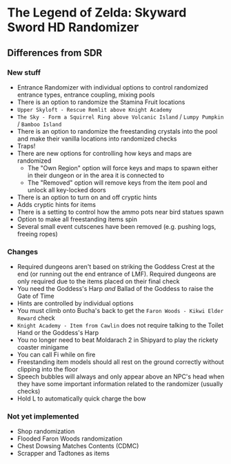 # The Legend of Zelda: Skyward Sword HD Randomizer

## Differences from SDR

### New stuff
* Entrance Randomizer with individual options to control randomized entrance types, entrance
coupling, mixing pools
* There is an option to randomize the Stamina Fruit locations
* `Upper Skyloft - Rescue Remlit above Knight Academy`
* `The Sky - Form a Squirrel Ring above Volcanic Island` / `Lumpy Pumpkin` / `Bamboo Island`
* There is an option to randomize the freestanding crystals into the pool and make their vanilla
locations into randomized checks
* Traps!
* There are new options for controlling how keys and maps are randomized
  * The "Own Region" option will force keys and maps to spawn either in their dungeon or in the
  area it is connected to
  * The "Removed" option will remove keys from the item pool and unlock all key-locked doors
* There is an option to turn on and off cryptic hints
* Adds cryptic hints for items
* There is a setting to control how the ammo pots near bird statues spawn
* Option to make all freestanding items spin
* Several small event cutscenes have been removed (e.g. pushing logs, freeing ropes)

### Changes
* Required dungeons aren't based on striking the Goddess Crest at the end (or running out the end
entrance of LMF). Required dungeons are only required due to the items placed on their final check
* You need the Goddess's Harp *and* Ballad of the Goddess to raise the Gate of Time
* Hints are controlled by individual options
* You must climb onto Bucha's back to get the `Faron Woods - Kikwi Elder Reward` check
* `Knight Academy - Item from Cawlin` does not require talking to the Toilet Hand or the Goddess's
Harp
* You no longer need to beat Moldarach 2 in Shipyard to play the rickety coaster minigame
* You can call Fi while on fire
* Freestanding item models should all rest on the ground correctly without clipping into the floor
* Speech bubbles will always and only appear above an NPC's head when they have some important
information related to the randomizer (usually checks)
* Hold L to automatically quick charge the bow

### Not yet implemented
* Shop randomization
* Flooded Faron Woods randomization
* Chest Dowsing Matches Contents (CDMC)
* Scrapper and Tadtones as items
